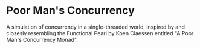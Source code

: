 Poor Man's Concurrency
======================

A simulation of concurrency in a single-threaded world, inspired by and
closesly resembling the Functional Pearl by Koen Claessen entitled
"A Poor Man's Concurrency Monad".
